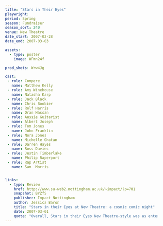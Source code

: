 ```yaml
---
title: "Stars in Their Eyes"
playwright:
period: Spring
season: Fundraiser
season_sort: 240
venue: New Theatre
date_start: 2007-02-28
date_end: 2007-03-03

assets:
  - type: poster
    image: WFmn24f

prod_shots: Wrw4Jg

cast:
 - role: Compere
   name: Matthew Kelly
 - role: Amy Winehouse
   name: Natasha Karp
 - role: Jack Black
   name: Chris Boobier
 - role: Rolf Harris
   name: Oran Hassan
 - role: Aussie Guitarist
   name: Albert Joseph
 - role: Tom Jones
   name: John Franklin
 - role: Nora Jones
   name: Michelle Ghatan
 - role: Darren Hayes
   name: Ross Davies
 - role: Justin Timberlake
   name: Philip Raperport
 - role: Rap Artist
   name: Sam  Morris


links:
  - type: Review
    href: http://www.su-web2.nottingham.ac.uk/~impact/?p=701
    snapshot: BYZfS
    publisher: Impact Nottingham
    author: Jessica Baron
    title: "Stars in their Eyes at New Theatre: a cosmic comic night"
    date: 2007-03-01
    quote: "Overall, Stars in their Eyes New Theatre-style was as entertaining as the real thing – a good laugh and the occasional burst of genuine talent. So, pop on down to the New Theatre until Saturday 3rd March, to check out the other acts, and support the group in their mission to take Edinburgh by storm."
---
```

